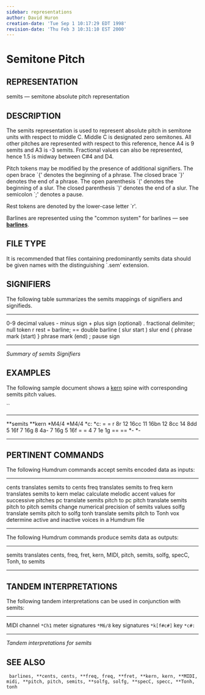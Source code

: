 ```yaml
---
sidebar: representations
author: David Huron
creation-date: 'Tue Sep 1 10:17:29 EDT 1998'
revision-date: 'Thu Feb 3 10:31:10 EST 2000'
---
```



Semitone Pitch
=========================================

## REPRESENTATION ##

<span class="rep">semits</span> &mdash; semitone absolute pitch representation

## DESCRIPTION ##

The <span class="rep">semits</span> representation is used to represent absolute pitch
in semitone units with respect to middle C. Middle C is designated
zero semitones. All other pitches are represented with respect to this
reference, hence A4 is 9 semits and A3 is -3 semits. Fractional values
can also be represented, hence 1.5 is midway between C\#4 and D4.

Pitch tokens may be modified by the presence of additional signifiers.
The open brace \`{\' denotes the beginning of a phrase. The closed
brace \`}\' denotes the end of a phrase. The open parenthesis \`(\'
denotes the beginning of a slur. The closed parenthesis \`)\' denotes
the end of a slur. The semicolon \`;\' denotes a pause.

Rest tokens are denoted by the lower-case letter \`r\'.

Barlines are represented using the \"common system\" for barlines &mdash;
see [**barlines**](barlines.rep.html).

## FILE TYPE ##

It is recommended that files containing predominantly <span class="rep">semits</span> data
should be given names with the distinguishing \`.sem\' extension.

## SIGNIFIERS ##

The following table summarizes the <span class="rep">semits</span> mappings of
signifiers and signifieds.

----- ----------------------------------
0-9   decimal values
\-    minus sign
\+    plus sign (optional)
.     fractional delimiter; null token
r     rest
=     barline; == double barline
(     slur start
)     slur end
{     phrase mark (start)
}     phrase mark (end)
;     pause sign
----- ----------------------------------

*Summary of <span class="rep">semits</span> Signifiers*

## EXAMPLES ##

The following sample document shows a [<span class="rep">kern</span>](kern.rep.html)
spine with corresponding <span class="rep">semits</span> pitch values.

``

------------ ----------
\*\*semits   \*\*kern
\*M4/4       \*M4/4
\*c:         \*c:
=            =
r            8r
12           16cc
11           16bn
12           8cc
14           8dd
5            16f
7            16g
8            4a-
7            16g
5            16f
=            =
4 7          1e 1g
==           ==
\*-          \*-
------------ ----------

## PERTINENT COMMANDS ##

The following Humdrum commands accept <span class="rep">semits</span> encoded data as
inputs:

-- --------------------------------------- --------------------------------------------------------
<span class="tool">cents</span>     translates <span class="rep">semits</span> to <span class="rep">cents</span>
<span class="tool">freq</span>       translates <span class="rep">semits</span> to <span class="rep">freq</span>
<span class="tool">kern</span>       translates <span class="rep">semits</span> to <span class="rep">kern</span>
<span class="tool">melac</span>     calculate melodic accent values for successive pitches
<span class="tool">pc</span>           translate <span class="rep">semits</span> pitch to <span class="rep">pc</span>
<span class="tool">pitch</span>     translate <span class="rep">semits</span> pitch to <span class="rep">pitch</span>
<span class="tool">semits</span>   change numerical precision of <span class="rep">semits</span> values
<span class="tool">solfg</span>     translate <span class="rep">semits</span> pitch to <span class="rep">solfg</span>
<span class="tool">tonh</span>       translate <span class="rep">semits</span> pitch to <span class="rep">Tonh</span>
<span class="tool">vox</span>         determine active and inactive voices in a Humdrum file

-- --------------------------------------- --------------------------------------------------------

The following Humdrum commands produce <span class="rep">semits</span> data as outputs:

-- --------------------------------------- --------------------------------------------------------------------------------------------------------------------------------------------------------------------------------
<span class="tool">semits</span>   translates <span class="rep">cents</span>, <span class="rep">freq</span>, <span class="rep">fret</span>, <span class="rep">kern</span>, <span class="rep">MIDI</span>, <span class="rep">pitch</span>, <span class="rep">semits</span>, <span class="rep">solfg</span>, <span class="rep">specC</span>, <span class="rep">Tonh</span>, to <span class="rep">semits</span>
-- --------------------------------------- --------------------------------------------------------------------------------------------------------------------------------------------------------------------------------

## TANDEM INTERPRETATIONS ##

The following tandem interpretations can be used in conjunction with
<span class="rep">semits</span>:

------------------ ------------
MIDI channel       `*Ch1`
meter signatures   `*M6/8`
key signatures     `*k[f#c#]`
key                `*c#:`
------------------ ------------

*Tandem interpretations for <span class="rep">semits</span>*

## SEE ALSO ##

` barlines, **cents, cents, **freq, freq, **fret, **kern, kern, **MIDI, midi, **pitch, pitch, semits, **solfg, solfg, **specC, specc, **Tonh, tonh`

